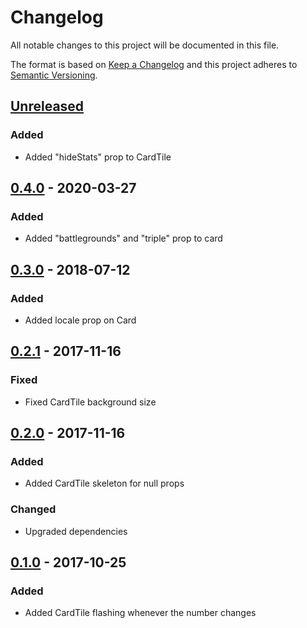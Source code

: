 # Changelog
All notable changes to this project will be documented in this file.

The format is based on [Keep a Changelog](https://keepachangelog.com/en/1.0.0/)
and this project adheres to [Semantic Versioning](https://semver.org/spec/v2.0.0.html).

## [Unreleased]
### Added
- Added "hideStats" prop to CardTile

## [0.4.0] - 2020-03-27
### Added
- Added "battlegrounds" and "triple" prop to card

## [0.3.0] - 2018-07-12
### Added
- Added locale prop on Card

## [0.2.1] - 2017-11-16
### Fixed
- Fixed CardTile background size

## [0.2.0] - 2017-11-16
### Added
- Added CardTile skeleton for null props

### Changed
- Upgraded dependencies

## [0.1.0] - 2017-10-25
### Added
- Added CardTile flashing whenever the number changes

[Unreleased]: https://github.com/HearthSim/react-hs-components/compare/v0.4.0...HEAD
[0.4.0]: https://github.com/HearthSim/react-hs-components/compare/v0.3.0...v0.4.0
[0.3.0]: https://github.com/HearthSim/react-hs-components/compare/v0.2.1...v0.3.0
[0.2.1]: https://github.com/HearthSim/react-hs-components/compare/v0.2.0...v0.2.1
[0.2.0]: https://github.com/HearthSim/react-hs-components/compare/v0.1.0...v0.2.0
[0.1.0]: https://github.com/HearthSim/react-hs-components/compare/v0.0.6...v0.1.0

